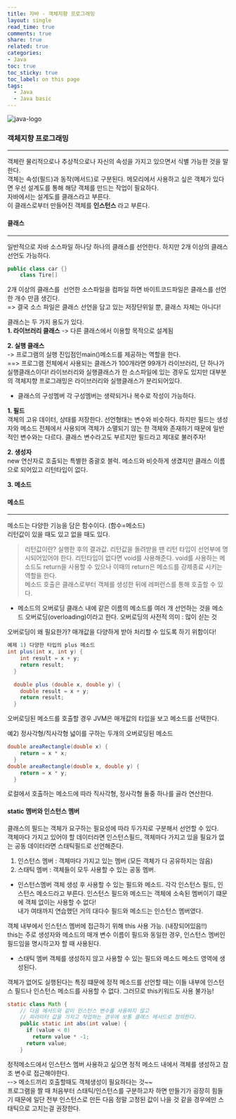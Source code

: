 ```yaml
---
title: 자바 - 객체지향 프로그래밍
layout: single
read_time: true
comments: true
share: true
related: true
categories:
- Java
toc: true
toc_sticky: true
toc_label: on this page
tags:
  - Java
  - Java basic
---
```


![java-logo](https://user-images.githubusercontent.com/68311188/92201199-e4e6a200-eeb6-11ea-9f5b-76b79db3564f.png)


### 객체지향 프로그래밍
------------------------------
객체란 물리적으로나 추상적으로나 자신의 속성을 가지고 있으면서 식별 가능한 것을 말한다.  
객체는 속성(필드)과 동작(메서드)로 구분된다. 메모리에서 사용하고 싶은 객체가 있다면 우선 설계도를 통해 해당 객체를 만드는 작업이 필요하다.  
자바에서는 설계도를 클래스라고 부른다.  
이 클래스로부터 만들어진 객체를 **인스턴스** 라고 부른다.

#### 클래스
---------------------
일반적으로 자바 소스파일 하나당 하나의 클래스를 선언한다. 하지만 2개 이상의 클래스 선언도 가능하다.  
```java
public class car {}
	class Tire[]
```
2개 이상의 클래스를  선언한 소스파일을 컴파일 하면 바이트코드파일은 클래스를 선언한 개수 만큼 생긴다.  
=> 결국 소스 파일은 클래스 선언을 담고 있는 저장단위일 뿐, 클래스 자체는 아니다!

클래스는 두 가지 용도가 있다.  
**1. 라이브러리 클래스**
  -> 다른 클래스에서 이용할 목적으로 설계됨

**2. 실행 클래스**  
   -> 프로그램의 실행 진입점인main()메소드를 제공하는 역할을 한다.  
==> 프로그램 전체에서 사용되는 클래스가 100개라면 99개가 라이브러리, 단 하나가 실행클래스이다! 라이브러리와 실행클래스가 한 소스파일에 있는 경우도 있지만 대부분의 객체지향 프로그래밍은 라이브러리와 실행클래스가 분리되어있다.

* 클래스의 구성멤버
각 구성멤버는 생략되거나 복수로 작성이 가능하다.

**1. 필드**  
   객체의 고유 데이터, 상태를 저장한다. 선언형태는 변수와 비슷하다. 하지만 필드는 생성자와 메소드 전체에서 사용되며 객체가 소멸되기 않는 한 객체와 존재하기 때문에 일반적인 변수와는 다르다. 클래스 변수라고도 부르지만 필드라고 제대로 불러주자!

**2. 생성자**  
   new 연산자로 호출되는 특별한 중괄호 블럭. 메소드와 비슷하게 생겼지만 클래스 이름으로 되어있고 리턴타입이 없다.  

**3. 메소드**


#### 메소드
---------------------------
메소드는 다양한 기능을 담은 함수이다. (함수=메소드)  
리턴값이 있을 때도 있고 없을 때도 있다.   
> 리턴값이란? 실행한 후의 결과값.
리턴값을 돌려받을 땐 리턴 타입이 선언부에 명시되어있어야 한다. 리턴타입이 없다면 void를 사용해준다. void를 사용하는 메소드도 return을 사용할 수 있으나 이때의 return은 메소드를 강제종료 시키는 역할을 한다.  
메소드 호출은 클래스로부터 객체를 생성한 뒤에 레퍼런스를 통해 호출할 수 있다.

* 메소드의 오버로딩
클래스 내에 같은 이름의 메소드를 여러 개 선언하는 것을 메소드 오버로딩(overloading)이라고 한다.
오버로딩의 사전적 의미 : 많이 싣는 것

오버로딩이 왜 필요한가? 매개값을 다양하게 받아 처리할 수 있도록 하기 위함이다!

```java
예제 1) 다양한 타입의 plus 메소드
int plus(int x, int y) {
    int result = x + y;
    return result;
  }
  
  double plus (double x, double y) {
    double result = x + y;
    return result;
  }
```

오버로딩된 메소드를 호출할 경우 JVM은 매개값의 타입을 보고 메소드를 선택한다.

예2) 정사각형/직사각형 넓이를 구하는 두개의 오버로딩된 메소드
```java
double areaRectangle(double x) {
    return = x * x;
  }
double areaRectangle(double x, double y) {
    return = x * y;
  }
```
로컬에서 호출하는 메소드에 따라 직사각형, 정사각형 둘중 하나를 골라 연산한다.

#### static 멤버와 인스턴스 멤버
클래스의 필드는 객체가 요구하는 필요성에 따라 두가지로 구분해서 선언할 수 있다.  
객체마다 가지고 있어야 할 데이터라면 인스턴스필드, 객체마다 가지고 있을 필요가 없는 공동 데이터라면 스태틱필드로 선언해준다.

1. 인스턴스 멤버 : 객체마다 가지고 있는 멤버 (모든 객체가 다 공유하지는 않음)
2. 스태틱 멤버 : 객체들이 모두 사용할 수 있는 공동 멤버.

* 인스턴스멤버
객체 생성 후 사용할 수 있는 필드와 메소드. 각각 인스턴스 필드, 인스턴스 메소드라고 부른다. 인스턴스 필드와 메소드는 객체에 소속된 멤버이기 떄문에 객체 없이는 사용할 수 없다!   
내가 여태까지 연습했던 거의 대다수 필드와 메소드는 인스턴스 멤버였다.

객체 내부에서 인스턴스 멤버에 접근하기 위해 this 사용 가능. (내장되어있음!!)  
this는 주로 생성자와 메소드의 매개 변수 이름이 필드와 동일한 경우, 인스턴스 멤버인 필드임을 명시하고자 할 때 사용된다.


* 스태틱 멤버
객체를 생성하지 않고 사용할 수 있는 필드와 메소드
메소드 영역에 생성된다.

객체가 없어도 실행된다는 특징 떄문에 정적 메소드를 선언할 때는 이들 내부에 인스턴스 필드나 인스턴스 메소드를 사용할 수 없다. 그러므로 this키워드도 사용 불가능!
```java
static class Math {
    // 다음 메서드와 같이 인스턴스 변수를 사용하지 않고 
    // 파라미터 값을 가지고 작업하는 경우에 보통 클래스 메서드로 정의한다.
    public static int abs(int value) {
      if (value < 0)
        return value * -1;
      return value;
    }
```
정적메소드에서 인스턴스 멤버 사용하고 싶으면 정적 메소드 내에서 객체를 생성하고 참조 변수로 접근해야한다.  
--> 메소드끼리 호출할때도 객체생성이 필요하다는 것~~  
프로그램을 짤 때 처음부터 스태틱/인스턴스를 구분하고자 하면 만들기가 굉장히 힘들기 때문에 일단 전부 인스턴스로 만든 다음 정말 고정된 값이 나을 것 같을 경우에만 스태틱으로 고치는걸 권장한다.